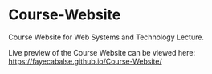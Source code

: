 # Course-Website
Course Website for Web Systems and Technology Lecture.

Live preview of the Course Website can be viewed here: https://fayecabalse.github.io/Course-Website/
